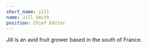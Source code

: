 ```yaml
---
short_name: jill
name: Jill Smith
position: Chief Editor
---
```

Jill is an avid fruit grower based in the south of France.
